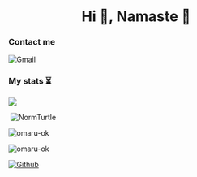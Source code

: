 <h1 align="center">Hi 👋, Namaste 🐢 </h1>

<h3 align="left">Contact me</h3>

[![Gmail](https://img.shields.io/badge/gmail-red?&style=for-the-badge&logo=gmail&logoColor=white)](https://mail.google.com/mail/u/0/?fs=1&to=omi0k@duck.com&su=SUBJECT&body=BODY&tf=cm)

<h3 align="left">My stats ⏳ </h3>

![](https://github-profile-summary-cards.vercel.app/api/cards/profile-details?username=NormTurtle&theme=cobalt)
<p>&nbsp;<img src="https://github-readme-stats-sigma-five.vercel.app/api?username=NormTurtle&show_icons=true&locale=en" alt="NormTurtle" /></p>

<p><img src="https://github-readme-streak-stats.herokuapp.com/?user=NormTurtle&" alt="omaru-ok" /></p>

<p><img src="https://github-readme-stats-sigma-five.vercel.app/api/top-langs?username=NormTurtle&show_icons=true&locale=en&layout=compact" alt="omaru-ok" /></p>




[![Github](https://img.shields.io/github/followers/NormTurtle?label=Follow&style=social)](https://github.com/omaru-ok)


<!---
- 👋 Hi, I’m @omaru            as normal tutrle❤️:)
- 👀 I’m interested in ... learning and ...
- 🌱 I’m currently learning ... nothign
- 💞️ I’m looking to collaborate on ...  everyone just ask im there
- 📫 How to reach me ...   just discord omi#1695
--->
<!---
NormTurtle/omaru-ok is a ✨ special ✨ repository because its `README.md` (this file) appears on your GitHub profile.
You can click the Preview link to take a look at your changes.
--->
